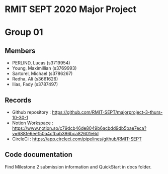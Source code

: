 # RMIT SEPT 2020 Major Project

# Group 01

## Members
* PERLIND, Lucas (s3719954)
* Young, Maximillian (s3769993)
* Sartorel, Michael (s3786267)
* Redha, Ali (s3661626)
* Ilias, Fady (s3787497)

## Records

* Github repository : https://github.com/RMIT-SEPT/majorproject-3-thurs-10-30-1
* Notion Workspace : https://www.notion.so/c79dcb46de8049b6acbdd9db5bae7eca?v=688fe6eef50a4cfbab386bca82601e6d
* CircleCi : https://app.circleci.com/pipelines/github/RMIT-SEPT

## Code documentation
Find Milestone 2 submission information and QuickStart in docs folder. 
